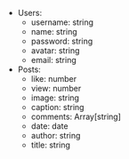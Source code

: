 - Users:
	- username: string
	- name: string
	- password: string
	- avatar: string
	- email: string
- Posts:
	- like: number
	- view: number
	- image: string
	- caption: string
	- comments: Array[string]
	- date: date
	- author: string
	- title: string
